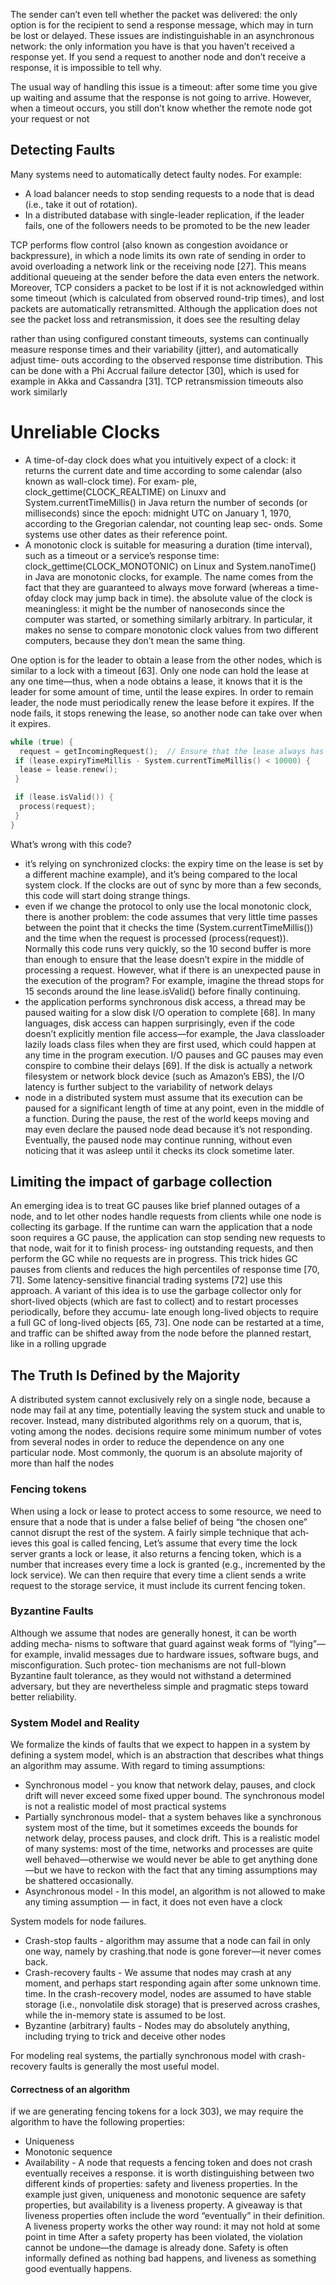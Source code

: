 The sender can’t even tell whether the packet was delivered: the only option is for the  recipient to send a response message, which may in turn be lost or delayed. These  issues are indistinguishable in an asynchronous network: the only information you  have is that you haven’t received a response yet. If you send a request to another node  and don’t receive a response, it is impossible to tell why. 

The usual way of handling this issue is a timeout: after some time you give up waiting  and assume that the response is not going to arrive. However, when a timeout occurs,  you still don’t know whether the remote node got your request or not

## Detecting Faults 

Many systems need to automatically detect faulty nodes. For example:  
- A load balancer needs to stop sending requests to a node that is dead (i.e., take it  out of rotation).  
- In a distributed database with single-leader replication, if the leader fails, one of  the followers needs to be promoted to be the new leader

TCP performs flow control (also known as congestion avoidance or backpressure),  in which a node limits its own rate of sending in order to avoid overloading a network link or the receiving node [27]. This means additional queueing at the  sender before the data even enters the network. 
Moreover, TCP considers a packet to be lost if it is not acknowledged within some  timeout (which is calculated from observed round-trip times), and lost packets are  automatically retransmitted. Although the application does not see the packet loss  and retransmission, it does see the resulting delay

rather than using configured constant timeouts, systems can continually  measure response times and their variability (jitter), and automatically adjust time‐  outs according to the observed response time distribution. This can be done with a  Phi Accrual failure detector [30], which is used for example in Akka and Cassandra  [31]. TCP retransmission timeouts also work similarly

# Unreliable Clocks 

- A time-of-day clock does what you intuitively expect of a clock: it returns the current  date and time according to some calendar (also known as wall-clock time). For exam‐  ple, clock_gettime(CLOCK_REALTIME) on Linuxv and System.currentTimeMillis()  in Java return the number of seconds (or milliseconds) since the epoch: midnight  UTC on January 1, 1970, according to the Gregorian calendar, not counting leap sec‐  onds. Some systems use other dates as their reference point. 
- A monotonic clock is suitable for measuring a duration (time interval), such as a  timeout or a service’s response time: clock_gettime(CLOCK_MONOTONIC) on Linux  and System.nanoTime() in Java are monotonic clocks, for example. The name comes  from the fact that they are guaranteed to always move forward (whereas a time-ofday clock may jump back in time). the absolute  value of the clock is meaningless: it might be the number of nanoseconds since the  computer was started, or something similarly arbitrary. In particular, it makes no  sense to compare monotonic clock values from two different computers, because they  don’t mean the same thing.

One option is for the leader to obtain a lease from the other nodes, which is similar to  a lock with a timeout [63]. Only one node can hold the lease at any one time—thus,  when a node obtains a lease, it knows that it is the leader for some amount of time,  until the lease expires. In order to remain leader, the node must periodically renew the lease before it expires. If the node fails, it stops renewing the lease, so another  node can take over when it expires. 

``` cpp
while (true) {
  request = getIncomingRequest();  // Ensure that the lease always has at least 10 seconds remaining
 if (lease.expiryTimeMillis - System.currentTimeMillis() < 10000) {
  lease = lease.renew();
 }

 if (lease.isValid()) {
  process(request);
 }
} 
```
What’s wrong with this code?
- it’s relying on synchronized clocks: the expiry  time on the lease is set by a different machine example), and it’s being compared to the local  system clock. If the clocks are out of sync by more than a few seconds, this code will  start doing strange things.
- even if we change the protocol to only use the local monotonic clock, there  is another problem: the code assumes that very little time passes between the point  that it checks the time (System.currentTimeMillis()) and the time when the  request is processed (process(request)). Normally this code runs very quickly, so  the 10 second buffer is more than enough to ensure that the lease doesn’t expire in  the middle of processing a request.  However, what if there is an unexpected pause in the execution of the program? For  example, imagine the thread stops for 15 seconds around the line lease.isValid()  before finally continuing.
- the application performs synchronous disk access, a thread may be paused  waiting for a slow disk I/O operation to complete [68]. In many languages, disk  access can happen surprisingly, even if the code doesn’t explicitly mention file  access—for example, the Java classloader lazily loads class files when they are first  used, which could happen at any time in the program execution. I/O pauses and  GC pauses may even conspire to combine their delays [69]. If the disk is actually  a network filesystem or network block device (such as Amazon’s EBS), the I/O  latency is further subject to the variability of network delays
- node in a distributed system must assume that its execution can be paused for a  significant length of time at any point, even in the middle of a function. During the  pause, the rest of the world keeps moving and may even declare the paused node  dead because it’s not responding. Eventually, the paused node may continue running,  without even noticing that it was asleep until it checks its clock sometime later. 

## Limiting the impact of garbage collection 
An emerging idea is to treat GC pauses like brief planned outages of a node, and to  let other nodes handle requests from clients while one node is collecting its garbage.  If the runtime can warn the application that a node soon requires a GC pause, the  application can stop sending new requests to that node, wait for it to finish process‐  ing outstanding requests, and then perform the GC while no requests are in progress.  This trick hides GC pauses from clients and reduces the high percentiles of response  time [70, 71]. Some latency-sensitive financial trading systems [72] use this approach. 
A variant of this idea is to use the garbage collector only for short-lived objects  (which are fast to collect) and to restart processes periodically, before they accumu‐  late enough long-lived objects to require a full GC of long-lived objects [65, 73]. One  node can be restarted at a time, and traffic can be shifted away from the node before  the planned restart, like in a rolling upgrade

## The Truth Is Defined by the Majority 
A distributed system cannot exclusively rely on a single node, because a  node may fail at any time, potentially leaving the system stuck and unable to recover.  Instead, many distributed algorithms rely on a quorum, that is, voting among the  nodes. decisions require some  minimum number of votes from several nodes in order to reduce the dependence on  any one particular node. Most commonly, the quorum is an absolute majority of more than half the nodes 

### Fencing tokens 
When using a lock or lease to protect access to some resource, we need to ensure that a node that is under a false belief of being “the  chosen one” cannot disrupt the rest of the system. A fairly simple technique that ach‐  ieves this goal is called fencing,
Let’s assume that every time the lock server grants a lock or lease, it also returns a  fencing token, which is a number that increases every time a lock is granted (e.g.,  incremented by the lock service). We can then require that every time a client sends a  write request to the storage service, it must include its current fencing token. 
### Byzantine Faults 
Although we assume that nodes are generally honest, it can be worth adding mecha‐  nisms to software that guard against weak forms of “lying”—for example, invalid  messages due to hardware issues, software bugs, and misconfiguration. Such protec‐  tion mechanisms are not full-blown Byzantine fault tolerance, as they would not  withstand a determined adversary, but they are nevertheless simple and pragmatic  steps toward better reliability.
### System Model and Reality 
We formalize the kinds of faults that we expect to happen in a system by defining a system model, which is an abstraction that  describes what things an algorithm may assume. 
With regard to timing assumptions:
- Synchronous model - you know that network delay, pauses, and clock  drift will never exceed some fixed upper bound. The synchronous model is  not a realistic model of most practical systems
- Partially synchronous model- that a system behaves like a synchronous system most of  the time, but it sometimes exceeds the bounds for network delay, process pauses,  and clock drift. This is a realistic model of many systems: most of the time,  networks and processes are quite well behaved—otherwise we would never be  able to get anything done—but we have to reckon with the fact that any timing  assumptions may be shattered occasionally.
- Asynchronous model - In this model, an algorithm is not allowed to make any timing assumption — in  fact, it does not even have a clock

System models for node failures.
- Crash-stop faults - algorithm may assume that a node can fail in only  one way, namely by crashing.that node is gone forever—it never  comes back.
- Crash-recovery faults - We assume that nodes may crash at any moment, and perhaps start responding  again after some unknown time. time. In the crash-recovery model, nodes are assumed  to have stable storage (i.e., nonvolatile disk storage) that is preserved across  crashes, while the in-memory state is assumed to be lost. 
- Byzantine (arbitrary) faults - Nodes may do absolutely anything, including trying to trick and deceive other  nodes

For modeling real systems, the partially synchronous model with crash-recovery  faults is generally the most useful model.
#### Correctness of an algorithm 
if we are generating fencing tokens  for a lock 303), we may require the algorithm to have  the following properties: 
- Uniqueness
- Monotonic sequence
- Availability - A node that requests a fencing token and does not crash eventually receives a  response.
it is worth distinguishing between two different kinds of  properties: safety and liveness properties. In the example just given, uniqueness and  monotonic sequence are safety properties, but availability is a liveness property. 
A giveaway is that liveness properties  often include the word “eventually” in their definition.
A liveness property works the other way round: it may not hold at some point in  time
After a safety property has been violated, the violation cannot be undone—the  damage is already done. 
Safety is often informally defined as nothing bad happens, and liveness as something  good eventually happens.
